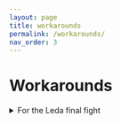 ```yaml
---
layout: page
title: workarounds
permalink: /workarounds/
nav_order: 3
---
```

# Workarounds

<details markdown="block">
<summary> For the Leda final fight </summary>

> <b><u> You need to be at least 2 players in the session to complete it. </u></b>
>
> 1. Interact with the sign.
> 2. Kill the hostile NPCs.
> 3. Have Wanderers use the Finger Severer when host enters the loadingscreen after the fight: ![image](https://github.com/ersc-docs/ersc-docs.github.io/assets/174225858/303b3ff6-c435-48c4-ba12-52d299d898c0)
> 4. Have Wanderers rejoin the session.

</details>


